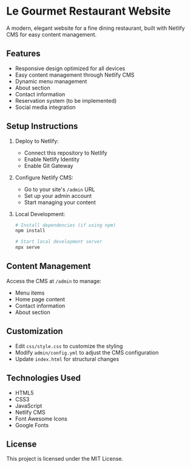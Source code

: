 # Le Gourmet Restaurant Website

A modern, elegant website for a fine dining restaurant, built with Netlify CMS for easy content management.

## Features

- Responsive design optimized for all devices
- Easy content management through Netlify CMS
- Dynamic menu management
- About section
- Contact information
- Reservation system (to be implemented)
- Social media integration

## Setup Instructions

1. Deploy to Netlify:
   - Connect this repository to Netlify
   - Enable Netlify Identity
   - Enable Git Gateway

2. Configure Netlify CMS:
   - Go to your site's `/admin` URL
   - Set up your admin account
   - Start managing your content

3. Local Development:
   ```bash
   # Install dependencies (if using npm)
   npm install

   # Start local development server
   npx serve
   ```

## Content Management

Access the CMS at `/admin` to manage:
- Menu items
- Home page content
- Contact information
- About section

## Customization

- Edit `css/style.css` to customize the styling
- Modify `admin/config.yml` to adjust the CMS configuration
- Update `index.html` for structural changes

## Technologies Used

- HTML5
- CSS3
- JavaScript
- Netlify CMS
- Font Awesome Icons
- Google Fonts

## License

This project is licensed under the MIT License.
